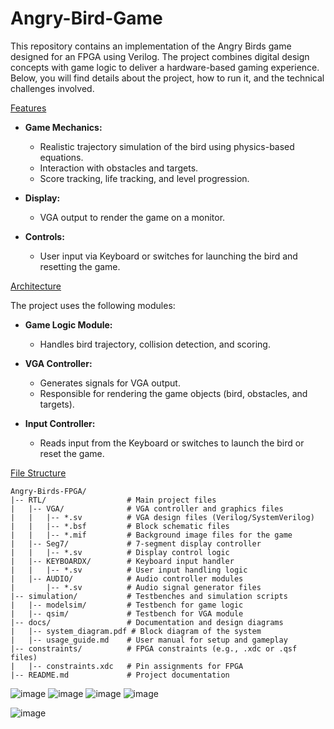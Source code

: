 # Angry-Bird-Game
This repository contains an implementation of the Angry Birds game designed for an FPGA using Verilog. The project combines digital design concepts with game logic to deliver a hardware-based gaming experience. Below, you will find details about the project, how to run it, and the technical challenges involved.

<ins>Features</ins> 

* **Game Mechanics:**
   - Realistic trajectory simulation of the bird using physics-based equations.
   - Interaction with obstacles and targets.
   - Score tracking, life tracking, and level progression.
    
* **Display:**
    - VGA output to render the game on a monitor.
  
* **Controls:**
    - User input via Keyboard or switches for launching the bird and resetting the game.

<ins>Architecture</ins>

The project uses the following modules:

* **Game Logic Module:**
    - Handles bird trajectory, collision detection, and scoring.

* **VGA Controller:**
   - Generates signals for VGA output.
   - Responsible for rendering the game objects (bird, obstacles, and targets).
     
* **Input Controller:**
   - Reads input from the Keyboard or switches to launch the bird or reset the game.

<ins>File Structure</ins>
```
Angry-Birds-FPGA/
|-- RTL/                  # Main project files
|   |-- VGA/              # VGA controller and graphics files
|   |   |-- *.sv          # VGA design files (Verilog/SystemVerilog)
|   |   |-- *.bsf         # Block schematic files
|   |   |-- *.mif         # Background image files for the game
|   |-- Seg7/             # 7-segment display controller
|   |   |-- *.sv          # Display control logic
|   |-- KEYBOARDX/        # Keyboard input handler
|   |   |-- *.sv          # User input handling logic
|   |-- AUDIO/            # Audio controller modules
|       |-- *.sv          # Audio signal generator files
|-- simulation/           # Testbenches and simulation scripts
|   |-- modelsim/         # Testbench for game logic
|   |-- qsim/             # Testbench for VGA module
|-- docs/                 # Documentation and design diagrams
|   |-- system_diagram.pdf # Block diagram of the system
|   |-- usage_guide.md    # User manual for setup and gameplay
|-- constraints/          # FPGA constraints (e.g., .xdc or .qsf files)
|   |-- constraints.xdc   # Pin assignments for FPGA
|-- README.md             # Project documentation

```
  
 ![image](https://github.com/user-attachments/assets/062c49de-35bd-4bbc-994e-816c1344142e)
![image](https://github.com/user-attachments/assets/4181c778-159d-467c-9e53-769fb90abccd)
![image](https://github.com/user-attachments/assets/292523c4-aa08-4c24-b963-8245ae5fec05)
![image](https://github.com/user-attachments/assets/16bdd79a-ef12-424c-8678-4e104827dbaa)

![image](https://github.com/user-attachments/assets/9c3ccf7b-fe19-4bd5-838c-7132ccc1aa67)
